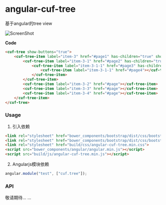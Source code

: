 # angular-cuf-tree
基于angular的tree view

![ScreenShot](https://github.com/hjzheng/angular-cuf-nav/raw/master/img/angular-cuf-tree.png)

**Code**

```html
<cuf-tree show-buttons="true">
    <cuf-tree-item label="item-3" href="#page1" has-children="true" show="true">
        <cuf-tree-item label="item-3-1" href="#page2" has-children="true">
            <cuf-tree-item label="item-3-1-1" href="#page3" has-children="true">
                <cuf-tree-item label="item-3-1-1" href="#page4"></cuf-tree-item>
            </cuf-tree-item>
        </cuf-tree-item>
        <cuf-tree-item label="item-3-2" href="#page"></cuf-tree-item>
        <cuf-tree-item label="item-3-3" href="#page"></cuf-tree-item>
        <cuf-tree-item label="item-3-4" href="#page"></cuf-tree-item>
    </cuf-tree-item>
</cuf-tree>
```

### Usage

1. 引入依赖
```html                   
<link rel="stylesheet" href="bower_components/bootstrap/dist/css/bootstrap.min.css">
<link rel="stylesheet" href="bower_components/bootstrap/dist/css/bootstrap-theme.min.css">
<link rel="stylesheet" href="build/css/angular-cuf-tree.min.css">
<script src="bower_components/angular/angular.min.js"></script>
<script src="build/js/angular-cuf-tree.min.js"></script>
```                    
                
2. Angularjs模块依赖
```javascript                    
angular.module("test", ["cuf.tree"]);
```                    
                
### API
                    
敬请期待... ...                

